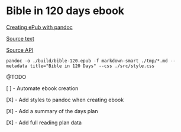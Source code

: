 # Bible in 120 days ebook

[Creating ePub with pandoc](https://pandoc.org/epub.html)

[Source text](https://worldenglish.bible/)

[Source API](https://github.com/getbible/v2)

`pandoc -o ./build/bible-120.epub -f markdown-smart ./tmp/*.md --metadata title="Bible in 120 Days" --css ./src/style.css`

@TODO

[ ] - Automate ebook creation

[X] - Add styles to pandoc when creating ebook

[X] - Add a summary of the days plan

[X] - Add full reading plan data
